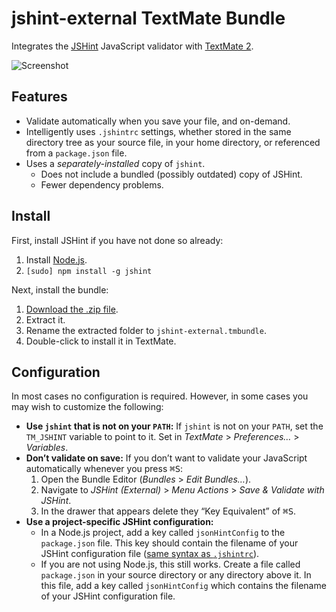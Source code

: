 # jshint-external TextMate Bundle

Integrates the [JSHint](http://www.jshint.com/) JavaScript validator with [TextMate 2](https://github.com/textmate/textmate).

![Screenshot](https://github.com/natesilva/jshint-external/raw/master/jshint-external-looks-good.png)

## Features

* Validate automatically when you save your file, and on-demand.
* Intelligently uses `.jshintrc` settings, whether stored in the same directory tree as your source file, in your home directory, or referenced from a `package.json` file.
* Uses a *separately-installed* copy of `jshint`.
    * Does not include a bundled (possibly outdated) copy of JSHint.
    * Fewer dependency problems.

## Install

First, install JSHint if you have not done so already:

1. Install [Node.js](https://nodejs.org/).
2. `[sudo] npm install -g jshint`

Next, install the bundle:

1. [Download the .zip file](https://github.com/natesilva/jshint-external.tmbundle/archive/master.zip).
2. Extract it.
3. Rename the extracted folder to `jshint-external.tmbundle`.
4. Double-click to install it in TextMate.

## Configuration

In most cases no configuration is required. However, in some cases you may wish to customize the following:

* **Use `jshint` that is not on your `PATH`:** If `jshint` is not on your `PATH`, set the `TM_JSHINT` variable to point to it. Set in *TextMate* > *Preferences…* > *Variables*.
* **Don’t validate on save:** If you don’t want to validate your JavaScript automatically whenever you press <kbd>⌘S</kbd>:
     1. Open the Bundle Editor (*Bundles* > *Edit Bundles…*).
     2. Navigate to *JSHint (External)* > *Menu Actions* > *Save & Validate with JSHint*.
     3. In the drawer that appears delete they “Key Equivalent” of <kbd>⌘S</kbd>.
 * **Use a project-specific JSHint configuration:**
     * In a Node.js project, add a key called `jsonHintConfig` to the `package.json` file. This key should contain the filename of your JSHint configuration file ([same syntax as `.jshintrc`](http://www.jshint.com/docs/)).
     * If you are not using Node.js, this still works. Create a file called `package.json` in your source directory or any directory above it. In this file, add a key called `jsonHintConfig` which contains the filename of your JSHint configuration file.
